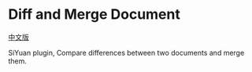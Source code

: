 # Diff and Merge Document

[中文版](./README.md)

SiYuan plugin, Compare differences between two documents and merge them.
